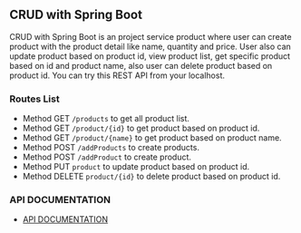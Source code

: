 ## CRUD with Spring Boot
CRUD with Spring Boot is an project service product where user can create product with the product detail like name, quantity and price. 
User also can update product based on product id, view product list, get specific product based on id and product name, 
also user can delete product based on product id.
You can try this REST API from your localhost.

### Routes List

* Method GET    ```/products```       to get all product list.
* Method GET    ```/product/{id}```  to get product based on product id.
* Method GET    ```/product/{name}```  to get product based on product name.
* Method POST   ```/addProducts```       to create products.
* Method POST   ```/addProduct```       to create product.
* Method PUT    ```product```  to update product based on product id.
* Method DELETE ```product/{id}``` to delete product based on product id.

### API DOCUMENTATION

* [API DOCUMENTATION](https://documenter.getpostman.com/view/11108135/TVeneU8X)